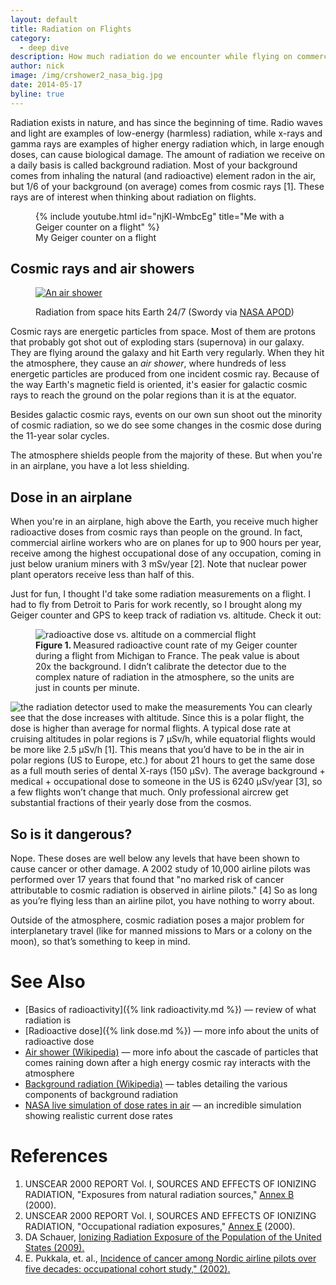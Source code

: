 ```yaml
---
layout: default
title: Radiation on Flights
category:
  - deep dive
description: How much radiation do we encounter while flying on commercial flights?
author: nick
image: /img/crshower2_nasa_big.jpg
date: 2014-05-17
byline: true
---
```


<div class="col-lg-8" markdown="1">

Radiation exists in nature, and has since the beginning of time. Radio waves
and light are examples of low-energy (harmless) radiation, while x-rays and gamma
rays are examples of higher energy radiation which, in large enough doses, can
cause biological damage. The amount of radiation we receive on a daily basis is
called background radiation. Most of your background comes from inhaling the
natural (and radioactive) element radon in the air, but 1/6 of your background
(on average) comes from cosmic rays [1]. These rays are of interest when thinking
about radiation on flights.

<figure>
<div class="ratio ratio-16x9">
{% include youtube.html id="njKl-WmbcEg" title="Me with a Geiger counter on a flight" %}
</div>
<figcaption markdown="1">
My Geiger counter on a flight
</figcaption> 
</figure>

## Cosmic rays and air showers

<figure class="float-end w-50">
<a href="/img/crshower2_nasa_big.jpg"><img class="img-fluid rounded"
src="/img/crshower2_nasa_big.jpg"  alt="An air shower"/></a> 
<figcaption ><p>Radiation from space hits Earth 24/7 (Swordy via <a
href="https://apod.nasa.gov/apod/ap060814.html">NASA APOD</a>)</p></figcaption>
</figure>

Cosmic rays are energetic particles from space. Most of them are protons that
probably got shot out of exploding stars (supernova) in our galaxy. They are
flying around the galaxy and hit Earth very regularly. When they hit the
atmosphere, they cause an _air shower_, where hundreds of less energetic
particles are produced from one incident cosmic ray. Because of the way Earth's
magnetic field is oriented, it's easier for galactic cosmic rays to reach the
ground on the polar regions than it is at the equator.

Besides galactic cosmic rays, events on our own sun shoot out the minority
of cosmic radiation, so we do see some changes in the cosmic dose during the
11-year solar cycles.

The atmosphere shields people from the majority of these. But when
you're in an airplane, you have a lot less shielding.

## Dose in an airplane

When you're in an airplane, high above the Earth, you receive much
higher radioactive doses from cosmic rays than people on the ground. In fact,
commercial airline workers who are on planes for up to 900 hours per year,
receive among the highest occupational dose of any occupation, coming in just
below uranium miners with 3 mSv/year [2]. Note that nuclear power plant
operators receive less than half of this.

Just for fun, I thought I'd take some radiation measurements on a flight. I had
to fly from Detroit to Paris for work recently, so I brought along my Geiger
counter and GPS to keep track of radiation vs. altitude. Check it out:

<figure class="figure">
<img class="center img-fluid rounded figure-img" src="/img/dose_and_alt_vs_time.png" alt="radioactive dose
vs. altitude on a commercial flight" title="radioactive dose vs. altitude on a
commercial flight"/>
<figcaption class="figure-caption"><strong>Figure 1. </strong>Measured radioactive count rate of
my Geiger counter during a flight from Michigan to France. The peak value is
about 20x the background. I didn&rsquo;t calibrate the detector due to the
complex nature of radiation in the atmosphere, so the units are just in counts
per minute.</figcaption> 
</figure>

<img class="rounded float-start w-50 p-3" src="/img/detector.jpg"
       alt="the radiation detector used to make the
       measurements" title="the detector used to make the measurements"/>
You can clearly see that the dose increases with altitude. Since this is a polar
flight, the dose is higher than average for normal flights. A typical dose rate
at cruising altitudes in polar regions is 7 &micro;Sv/h, while equatorial
flights would be more like 2.5 &micro;Sv/h [1]. This means that you&rsquo;d
have to be in the air in polar regions (US to Europe, etc.) for about 21 hours
to get the same dose as a full mouth series of dental X-rays (150 &micro;Sv).
The average background + medical + occupational dose to someone in the US is
6240 &micro;Sv/year [3], so a few flights won&rsquo;t change that much. Only
professional aircrew get substantial fractions of their yearly dose from the
cosmos.

## So is it dangerous?

Nope. These doses are well below any levels that have been shown to cause
cancer or other damage. A 2002 study of 10,000 airline pilots was performed
over 17 years that found that &quot;no marked risk of cancer attributable to
cosmic radiation is observed in airline pilots.&quot; [4] So as long as
you&rsquo;re flying less than an airline pilot, you have nothing to worry
about.

Outside of the atmosphere, cosmic radiation poses a major
problem for interplanetary travel (like for manned missions to Mars or a colony
on the moon), so that&rsquo;s something to keep in mind.

<h1 id="seealso">See Also</h1>

- [Basics of radioactivity]({% link radioactivity.md %}) &mdash; review of what radiation is
- [Radioactive dose]({% link dose.md %}) &mdash; more info about the units of radioactive dose
- [Air shower (Wikipedia)](http://en.wikipedia.org/wiki/Air_shower_%28physics%29)
  &mdash; more info about the cascade of particles that comes raining down after a
  high energy cosmic ray interacts with the atmosphere
- [Background radiation (Wikipedia)](http://en.wikipedia.org/wiki/Background_radiation)
  &mdash; tables detailing the various components of background radiation
- [NASA live simulation of dose rates in air](https://iswa.ccmc.gsfc.nasa.gov/IswaSystemWebApp/index.jsp?i_1=664&l_1=40&t_1=270&w_1=600&h_1=620&s_1=0_0_0&i_2=665&l_2=652&t_2=268&w_2=700&h_2=370&s_2=0_0_10_3&i_3=666&l_3=655&t_3=647&w_3=640&h_3=500&s_3=0_0_10_3) &mdash; an incredible simulation
  showing realistic current dose rates

# References

<ol>
    <li>UNSCEAR 2000 REPORT Vol. I, SOURCES AND EFFECTS OF IONIZING RADIATION,
        &quot;Exposures from natural radiation sources,&quot; <a
            href="http://www.unscear.org/docs/reports/annexb.pdf">Annex B</a>
        (2000).</li> <li>UNSCEAR 2000 REPORT Vol. I, SOURCES AND EFFECTS OF IONIZING
        RADIATION, &quot;Occupational radiation exposures,&quot; <a
    href="http://www.unscear.org/docs/reports/annexe.pdf">Annex E</a> (2000).</li>
   <li>DA Schauer, <a href="https://doi.org/10.1097/01.hp.0000356672.44380.b7">Ionizing
           Radiation Exposure of the Population of the United States (2009).</a></li>
   <li>E. Pukkala, et. al., <a
           href="http://www.bmj.com/content/325/7364/567">Incidence of cancer among
           Nordic airline pilots over five decades: occupational cohort study,&quot;
   (2002).</a></li>
</ol>
</div>
